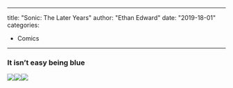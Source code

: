 
---
title: "Sonic: The Later Years"
author: "Ethan Edward"
date: "2019-18-01"
categories:
- Comics
---

### It isn&#8217;t easy being blue
![](/wp-content/uploads/2019/01/sonic_1.png?resize=768%2C1024&#038;ssl=1)![](/wp-content/uploads/2019/01/sonic_2.png?resize=768%2C1024&#038;ssl=1)![](/wp-content/uploads/2019/01/sonic_3.png?resize=768%2C1024&#038;ssl=1)
